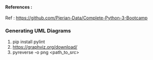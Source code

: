 
#### References :
 Ref : https://github.com/Pierian-Data/Complete-Python-3-Bootcamp    

### Generating UML Diagrams

1. pip install pylint
2. https://graphviz.org/download/ 
3. pyreverse -o png <path_to_src>
